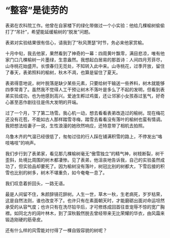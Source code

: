 # “整容”是徒劳的

表弟在农科院工作。他曾在自家楼下的绿化带做过一个小实验：他给几棵榆树偷偷打了“吊针”，希望能延缓榆树的“脱发”问题。 

表弟对实验结果很有信心，请我到了“秋风萧瑟”时节，务必来他家赏榆。 

十月中旬，我去他家，果然看到了神奇的一幕：四周黄叶飘零，满目悲凉，唯有他家门口几棵榆树一片墨绿，生意盎然。我想起白居易的那首诗：人间四月芳菲尽，山寺桃花始盛开。长恨春归无觅处，不知转入此中来。山寺桃花，过季开放，留住了春天，表弟照料的榆树，秋木不凋，也算是留住了夏天。 

表弟得意地说，树叶脱落是缺少某些元素，只要给树干输送一些养料，树木就能够四季常青了。虽然我不觉得人工干预让树木不落叶是多么了不起的发明，但看到表弟实验成功，也为他感到高兴。爱迪生孵过鸡蛋，还让邻家小女孩吞过氢气，好奇心甚至恶作剧往往是伟大发明的开端。 

过了一个月，下了第二场雪。我心机一动，想去看看表弟改造过的榆树。现在梅花还没有花苞，不能如古人那样踏雪寻梅，踏雪去看看没有落叶的榆树也蛮有情调。我把想法给妻子一说，生性浪漫的她欣然响应，还特意带了相机去拍照。 

乌鲁木齐的气温已经很低了，匆匆过往的行人踩在铺满积雪的路上，不停发出“咯吱咯吱”的响声。 

我们步行到了表弟家，看见那几棵榆树毫无“傲雪独立”的精气神，树枝断裂，树干歪斜，处境比周围的树木都凄惨。见了表弟，他沮丧地告诉我，自己的实验虽然成功了，但实验品却要死了。因为榆树没有落叶，树冠比别的树都大，下雪后接的积雪也比别的树多，树木不堪重负，如今奄奄一息了。 

我们叹息着折回头，一路无语。 

最是人间留不住，朱颜辞镜花辞树。人生一世，草木一秋，生老病死，岁岁枯荣，这是自然法则，谁也改变不了。也许只有在素面朝天时，才能磨砺出面对命运坦然承受的从容气度；也许只有在洗尽铅华后，才可修炼成回首往昔宠辱不惊的宽广胸襟。如同北方的阔叶林木，到了深秋毅然脱去曾经带来无比荣耀的华衣，由风霜来锻造刚硬的筋骨皮。 

还有什么样的风雪能对付得了一棵自毁容貌的树呢？